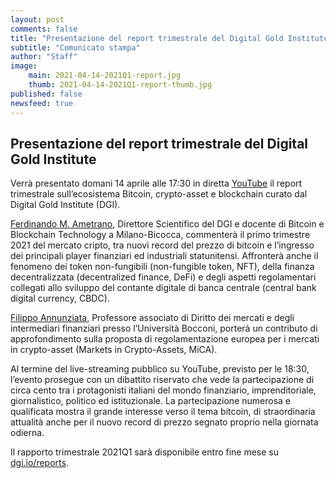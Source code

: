 ```yaml
---
layout: post
comments: false
title: "Presentazione del report trimestrale del Digital Gold Institute"
subtitle: "Comunicato stampa" 
author: "Staff"
image:
    main: 2021-04-14-2021Q1-report.jpg
    thumb: 2021-04-14-2021Q1-report-thumb.jpg
published: false
newsfeed: true
---
```


## Presentazione del report trimestrale del Digital Gold Institute

Verrà presentato domani 14 aprile alle 17:30 in diretta [YouTube](https://youtu.be/pgAlv1ufZdk) il report trimestrale sull’ecosistema Bitcoin, crypto-asset e blockchain curato dal Digital Gold Institute (DGI).

[Ferdinando M. Ametrano](http://ametrano.net/), Direttore Scientifico del DGI e docente di Bitcoin e Blockchain Technology a Milano-Bicocca, commenterà il primo trimestre 2021 del mercato cripto, tra nuovi record del prezzo di bitcoin e l’ingresso dei principali player finanziari ed industriali statunitensi. Affronterà anche il fenomeno dei token non-fungibili (non-fungible token, NFT), della finanza decentralizzata (decentralized finance, DeFi) e degli aspetti regolamentari collegati allo sviluppo del contante digitale di banca centrale (central bank digital currency, CBDC).

[Filippo Annunziata](http://faculty.unibocconi.it/filippoannunziata/), Professore associato di Diritto dei mercati e degli intermediari finanziari presso l’Università Bocconi, porterà un contributo di approfondimento sulla proposta di regolamentazione europea per i mercati in crypto-asset (Markets in Crypto-Assets, MiCA).

Al termine del live-streaming pubblico su YouTube, previsto per le 18:30, l’evento prosegue con un dibattito riservato che vede la partecipazione di circa cento tra i protagonisti italiani del mondo finanziario, imprenditoriale, giornalistico, politico ed istituzionale. La partecipazione numerosa e qualificata mostra il grande interesse verso il tema bitcoin, di straordinaria attualità anche per il nuovo record di prezzo segnato proprio nella giornata odierna.

Il rapporto trimestrale 2021Q1 sarà disponibile entro fine mese su [dgi.io/reports](https://dgi.io/reports/).